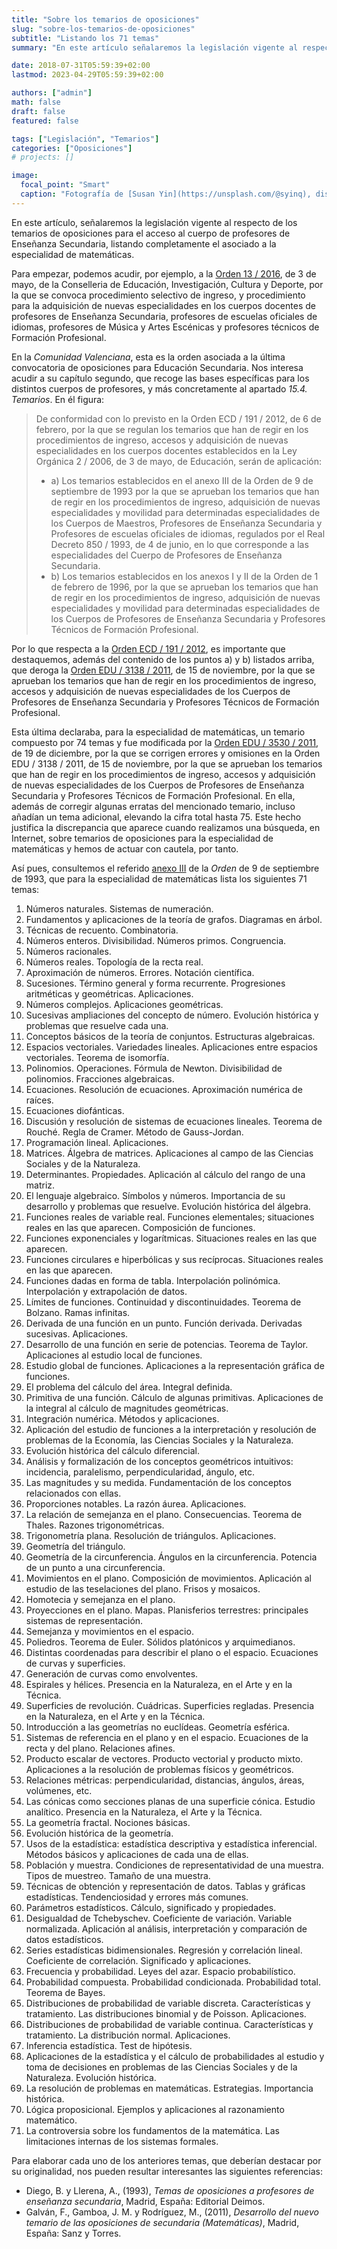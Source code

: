 ```yaml
---
title: "Sobre los temarios de oposiciones"
slug: "sobre-los-temarios-de-oposiciones"
subtitle: "Listando los 71 temas"
summary: "En este artículo señalaremos la legislación vigente al respecto de los temarios de oposiciones para el acceso al cuerpo de profesores de Enseñanza Secundaria, listando completamente el asociado a la especialidad de matemáticas."

date: 2018-07-31T05:59:39+02:00
lastmod: 2023-04-29T05:59:39+02:00

authors: ["admin"]
math: false
draft: false
featured: false

tags: ["Legislación", "Temarios"]
categories: ["Oposiciones"]
# projects: []

image:
  focal_point: "Smart"
  caption: "Fotografía de [Susan Yin](https://unsplash.com/@syinq), disponible en [Unsplash](https://unsplash.com/photos/2JIvboGLeho)."
---
```


En este artículo, señalaremos la legislación vigente al respecto de los temarios de oposiciones para el acceso al cuerpo de profesores de Enseñanza Secundaria, listando completamente el asociado a la especialidad de matemáticas.

Para empezar, podemos acudir, por ejemplo, a la [Orden 13 / 2016](http://www.dogv.gva.es/datos/2016/05/06/pdf/2016_3109.pdf), de 3 de mayo, de la Conselleria de Educación, Investigación, Cultura y Deporte, por la que se convoca procedimiento selectivo de ingreso, y procedimiento para la adquisición de nuevas especialidades en los cuerpos docentes de profesores de Enseñanza Secundaria, profesores de escuelas oficiales de idiomas, profesores de Música y Artes Escénicas y profesores técnicos de Formación Profesional.

En la *Comunidad Valenciana*, esta es la orden asociada a la última convocatoria de oposiciones para Educación Secundaria. Nos interesa acudir a su capítulo segundo, que recoge las bases específicas para los distintos cuerpos de profesores, y más concretamente al apartado *15.4. Temarios*. En él figura:

> De conformidad con lo previsto en la Orden ECD / 191 / 2012, de 6 de febrero, por la que se regulan los temarios que han de regir en los procedimientos de ingreso, accesos y adquisición de nuevas especialidades en los cuerpos docentes establecidos en la Ley Orgánica 2 / 2006, de 3 de mayo, de Educación, serán de aplicación:
> 
> - a) Los temarios establecidos en el anexo III de la Orden de 9 de septiembre de 1993 por la que se aprueban los temarios que han de regir en los procedimientos de ingreso, adquisición de nuevas especialidades y movilidad para determinadas especialidades de los Cuerpos de Maestros, Profesores de Enseñanza Secundaria y Profesores de escuelas oficiales de idiomas, regulados por el Real Decreto 850 / 1993, de 4 de junio, en lo que corresponde a las especialidades del Cuerpo de Profesores de Enseñanza Secundaria.
> - b) Los temarios establecidos en los anexos I y II de la Orden de 1 de febrero de 1996, por la que se aprueban los temarios que han de regir en los procedimientos de ingreso, adquisición de nuevas especialidades y movilidad para determinadas especialidades de los Cuerpos de Profesores de Enseñanza Secundaria y Profesores Técnicos de Formación Profesional.

Por lo que respecta a la [Orden ECD / 191 / 2012](http://www.boe.es/boe/dias/2012/02/07/pdfs/BOE-A-2012-1825.pdf), es importante que destaquemos, además del contenido de los puntos a) y b) listados arriba, que deroga la [Orden EDU / 3138 / 2011](https://www.boe.es/boe/dias/2011/11/18/pdfs/BOE-A-2011-18099.pdf), de 15 de noviembre, por la que se aprueban los
temarios que han de regir en los procedimientos de ingreso, accesos y
adquisición de nuevas especialidades de los Cuerpos de Profesores de
Enseñanza Secundaria y Profesores Técnicos de Formación Profesional.

Esta última declaraba, para la especialidad de matemáticas, un temario compuesto por 74 temas y fue modificada por la [Orden EDU / 3530 / 2011](http://www.boe.es/boe/dias/2011/12/28/pdfs/BOE-A-2011-20392.pdf), de 19 de diciembre, por la que se corrigen errores y omisiones en la Orden EDU / 3138 / 2011, de 15 de noviembre, por la que se aprueban los temarios que han de regir en los procedimientos de ingreso, accesos y adquisición de nuevas especialidades de los Cuerpos de Profesores de Enseñanza Secundaria y Profesores Técnicos de Formación Profesional. En ella, además de corregir algunas erratas del mencionado temario, incluso añadían un tema adicional, elevando la cifra total hasta 75. Este hecho justifica la discrepancia que aparece cuando realizamos una búsqueda, en Internet, sobre temarios de oposiciones para la especialidad de matemáticas y hemos de actuar con cautela, por tanto.

Así pues, consultemos el referido [anexo III](https://www.boe.es/boe/dias/1993/09/21/pdfs/A27400-27438.pdf) de la *Orden* de 9 de septiembre de 1993, que para la especialidad de matemáticas lista los siguientes 71 temas:

1. Números naturales. Sistemas de numeración.
2. Fundamentos y aplicaciones de la teoría de grafos. Diagramas en árbol.
3. Técnicas de recuento. Combinatoria.
4. Números enteros. Divisibilidad. Números primos. Congruencia.
5. Números racionales.
6. Números reales. Topología de la recta real.
7. Aproximación de números. Errores. Notación científica.
8. Sucesiones. Término general y forma recurrente. Progresiones aritméticas y geométricas. Aplicaciones.
9. Números complejos. Aplicaciones geométricas.
10. Sucesivas ampliaciones del concepto de número. Evolución histórica y problemas que resuelve cada una.
11. Conceptos básicos de la teoría de conjuntos. Estructuras algebraicas.
12. Espacios vectoriales. Variedades lineales. Aplicaciones entre espacios vectoriales. Teorema de isomorfía.
13. Polinomios. Operaciones. Fórmula de Newton. Divisibilidad de polinomios. Fracciones algebraicas.
14. Ecuaciones. Resolución de ecuaciones. Aproximación numérica de raíces.
15. Ecuaciones diofánticas.
16. Discusión y resolución de sistemas de ecuaciones lineales. Teorema de Rouché. Regla de Cramer. Método de Gauss-Jordan.
17. Programación lineal. Aplicaciones.
18. Matrices. Álgebra de matrices. Aplicaciones al campo de las Ciencias Sociales y de la Naturaleza.
19. Determinantes. Propiedades. Aplicación al cálculo del rango de una matriz.
20. El lenguaje algebraico. Símbolos y números. Importancia de su desarrollo y problemas que resuelve. Evolución histórica del álgebra.
21. Funciones reales de variable real. Funciones elementales; situaciones reales en las que aparecen. Composición de funciones.
22. Funciones exponenciales y logarítmicas. Situaciones reales en las que aparecen.
23. Funciones circulares e hiperbólicas y sus recíprocas. Situaciones reales en las que aparecen.
24. Funciones dadas en forma de tabla. Interpolación polinómica. Interpolación y extrapolación de datos.
25. Límites de funciones. Continuidad y discontinuidades. Teorema de Bolzano. Ramas infinitas.
26. Derivada de una función en un punto. Función derivada. Derivadas sucesivas. Aplicaciones.
27. Desarrollo de una función en serie de potencias. Teorema de Taylor. Aplicaciones al estudio local de funciones.
28. Estudio global de funciones. Aplicaciones a la representación gráfica de funciones.
29. El problema del cálculo del área. Integral definida.
30. Primitiva de una función. Cálculo de algunas primitivas. Aplicaciones de la integral al cálculo de magnitudes geométricas.
31. Integración numérica. Métodos y aplicaciones.
32. Aplicación del estudio de funciones a la interpretación y resolución de problemas de la Economía, las Ciencias Sociales y la Naturaleza.
33. Evolución histórica del cálculo diferencial.
34. Análisis y formalización de los conceptos geométricos intuitivos: incidencia, paralelismo, perpendicularidad, ángulo, etc.
35. Las magnitudes y su medida. Fundamentación de los conceptos relacionados con ellas.
36. Proporciones notables. La razón áurea. Aplicaciones.
37. La relación de semejanza en el plano. Consecuencias. Teorema de Thales. Razones trigonométricas.
38. Trigonometría plana. Resolución de triángulos. Aplicaciones.
39. Geometría del triángulo.
40. Geometría de la circunferencia. Ángulos en la circunferencia. Potencia de un punto a una circunferencia.
41. Movimientos en el plano. Composición de movimientos. Aplicación al estudio de las teselaciones del plano. Frisos y mosaicos.
42. Homotecia y semejanza en el plano.
43. Proyecciones en el plano. Mapas. Planisferios terrestres: principales sistemas de representación.
44. Semejanza y movimientos en el espacio.
45. Poliedros. Teorema de Euler. Sólidos platónicos y arquimedianos.
46. Distintas coordenadas para describir el plano o el espacio. Ecuaciones de curvas y superficies.
47. Generación de curvas como envolventes.
48. Espirales y hélices. Presencia en la Naturaleza, en el Arte y en la Técnica.
49. Superficies de revolución. Cuádricas. Superficies regladas. Presencia en la Naturaleza, en el Arte y en la Técnica.
50. Introducción a las geometrías no euclídeas. Geometría esférica.
51. Sistemas de referencia en el plano y en el espacio. Ecuaciones de la recta y del plano. Relaciones afines.
52. Producto escalar de vectores. Producto vectorial y producto mixto. Aplicaciones a la resolución de problemas físicos y geométricos.
53. Relaciones métricas: perpendicularidad, distancias, ángulos, áreas, volúmenes, etc.
54. Las cónicas como secciones planas de una superficie cónica. Estudio analítico. Presencia en la Naturaleza, el Arte y la Técnica.
55. La geometría fractal. Nociones básicas.
56. Evolución histórica de la geometría.
57. Usos de la estadística: estadística descriptiva y estadística inferencial. Métodos básicos y aplicaciones de cada una de ellas.
58. Población y muestra. Condiciones de representatividad de una muestra. Tipos de muestreo. Tamaño de una muestra.
59. Técnicas de obtención y representación de datos. Tablas y gráficas estadísticas. Tendenciosidad y errores más comunes.
60. Parámetros estadísticos. Cálculo, significado y propiedades.
61. Desigualdad de Tchebyschev. Coeficiente de variación. Variable normalizada. Aplicación al análisis, interpretación y comparación de datos estadísticos.
62. Series estadísticas bidimensionales. Regresión y correlación lineal. Coeficiente de correlación. Significado y aplicaciones.
63. Frecuencia y probabilidad. Leyes del azar. Espacio probabilístico.
64. Probabilidad compuesta. Probabilidad condicionada. Probabilidad total. Teorema de Bayes.
65. Distribuciones de probabilidad de variable discreta. Características y tratamiento. Las distribuciones binomial y de Poisson. Aplicaciones.
66. Distribuciones de probabilidad de variable continua. Características y tratamiento. La distribución normal. Aplicaciones.
67. Inferencia estadística. Test de hipótesis.
68. Aplicaciones de la estadística y el cálculo de probabilidades al estudio y toma de decisiones en problemas de las Ciencias Sociales y de la Naturaleza. Evolución histórica.
69. La resolución de problemas en matemáticas. Estrategias. Importancia histórica.
70. Lógica proposicional. Ejemplos y aplicaciones al razonamiento matemático.
71. La controversia sobre los fundamentos de la matemática. Las limitaciones internas de los sistemas formales.

Para elaborar cada uno de los anteriores temas, que deberían destacar por su originalidad, nos pueden resultar interesantes las siguientes referencias:

- Diego, B. y Llerena, A., (1993), *Temas de oposiciones a profesores de enseñanza secundaria*, Madrid, España: Editorial Deimos.
- Galván, F., Gamboa, J. M. y Rodríguez, M., (2011), *Desarrollo del nuevo temario de las oposiciones de secundaria (Matemáticas)*, Madrid, España: Sanz y Torres.

